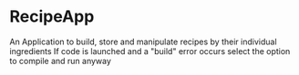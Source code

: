 # RecipeApp
An Application to build, store and manipulate recipes by their individual ingredients
If code is launched and a "build" error occurs select the option to compile and run anyway 